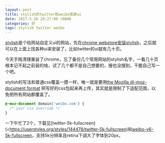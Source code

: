 ```yaml
---
layout: post
title: stylish的twitter和weibo宽屏ui
date: 2017-5-26 20:27:00 +0800
categories: 好
tags: stylish twitter weibo
---
```


[stylish](http://userstyles.org)是个给网站自定义ui的网站，先在[chrome webstore安装stylish](https://chrome.google.com/webstore/detail/stylish-custom-themes-for/fjnbnpbmkenffdnngjfgmeleoegfcffe)，之后就可以在上面上找各种ui来安装了，比如twitter的ui就有几十页。

今天手贱清理重装了chrome，忘了备份几个常用网站的stylish名字，一看几十页根本记不起之前装的啥，试了几个都不是自己想要的，搜也没搜到，干脆自己写一个吧。

stylish的写法和普通css覆盖一摸一样，唯一就是要用[the Mozilla @-moz-document format](https://github.com/stylish-userstyles/stylish/wiki/Applying-styles-to-specific-sites) 把写好的css包起来再上传，其实就是限制了下适配范围，以免把所有网站都覆盖了。

```css
@-moz-document domain('weibo.com') {
  /* your css override */
}
```


一下午忙了2个，下载见[twitter-5k-fullscreen](<https://userstyles.org/styles/144478/twitter-5k-fullscreen)和[weibo-v6-5k-fullscreen](https://userstyles.org/styles/144491/weibo-v6-5k-fullscreen)，支持5k分辨率且retina下调大了字体到20px。
